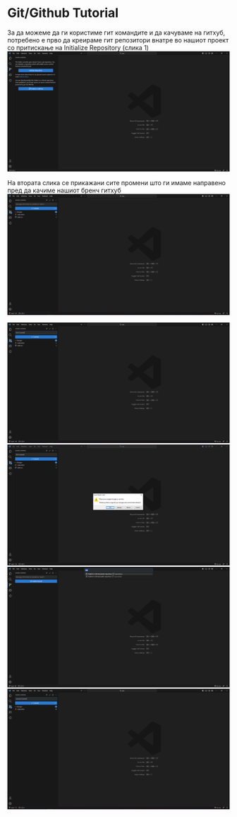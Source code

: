 # Git/Github Tutorial

За да можеме да ги користиме гит командите и да качуваме на гитхуб, потребено е прво да креираме гит репозитори внатре во нашиот проект со притискање на Initialize Repository (слика 1)
![Picture 1](https://github.com/matcvet/Example-Project/blob/main/Picture1.PNG)

На втората слика се прикажани сите промени што ги имаме направено пред да качиме нашиот бренч гитхуб
![Picture 2](https://github.com/matcvet/Example-Project/blob/main/Picture2.PNG)


![Picture 3](https://github.com/matcvet/Example-Project/blob/main/Picture3.PNG)
![Picture 4](https://github.com/matcvet/Example-Project/blob/main/Picture4.PNG)
![Picture 5](https://github.com/matcvet/Example-Project/blob/main/Picture5.PNG)
![Picture 6](https://github.com/matcvet/Example-Project/blob/main/Picture6.PNG)

